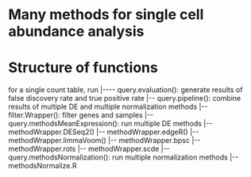 Many methods for single cell abundance analysis
=====================================================




# Structure of functions
for a single count table, run
|---- query.evaluation(): generate results of false discovery rate and true positive rate
      |-- query.pipeline(): combine results of multiple DE and multiple normalization methods
          |-- filter.Wrapper(): filter genes and samples
          |-- query.methodsMeanExpression(): run multiple DE methods
              |-- methodWrapper.DESeq2()
              |-- methodWrapper.edgeR()
              |-- methodWrapper.limmaVoom()
              |-- methodWrapper.bpsc
              |-- methodWrapper.rots
              |-- methodWrapper.scde
          |-- query.methodsNormalization(): run multiple normalization methods
              |-- methodsNormalize.R
